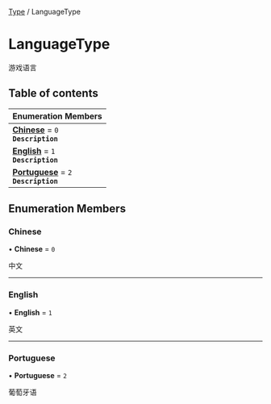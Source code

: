 [Type](../modules/Type.Type.md) / LanguageType

# LanguageType <Badge type="tip" text="Enumeration" /> <Score text="LanguageType" />

游戏语言

## Table of contents

| Enumeration Members |
| :-----|
| **[Chinese](Type.LanguageType.md#chinese)** = ``0`` <br> **`Description`**|
| **[English](Type.LanguageType.md#english)** = ``1`` <br> **`Description`**|
| **[Portuguese](Type.LanguageType.md#portuguese)** = ``2`` <br> **`Description`**|

## Enumeration Members

### Chinese <Score text="Chinese" /> 

• **Chinese** = ``0``

中文

___

### English <Score text="English" /> 

• **English** = ``1``

英文

___

### Portuguese <Score text="Portuguese" /> 

• **Portuguese** = ``2``

葡萄牙语
